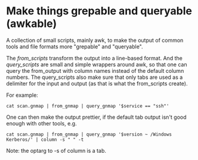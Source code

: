 # Make things grepable and queryable (awkable)
A collection of small scripts, mainly awk, to make the output of common tools
and file formats more "grepable" and "queryable".

The *from_scripts* transform the output into a line-based format.
And the *query_scripts* are small and simple wrappers around awk, so that one
can query the from_output with column names instead of the default column numbers.
The query_scripts also make sure that only tabs are used as a delimiter for
the input and output (as that is what the from_scripts create).

For example:
```
cat scan.gnmap | from_gnmap | query_gnmap '$service == "ssh"'
```

One can then make the output prettier, if the default tab output isn't good enough
with other tools, e.g.

```
cat scan.gnmap | from_gnmap | query_gnmap '$version ~ /Windows Kerberos/' | column -s "	" -t
```

Note: the optarg to -s of column is a tab.

